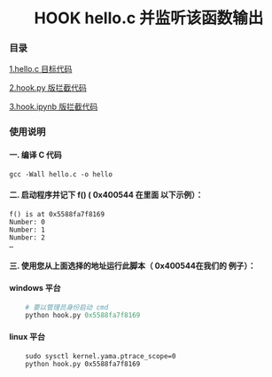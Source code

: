 <div align="center"><h1>HOOK hello.c 并监听该函数输出</h1></div>



### 目录

[1.hello.c 目标代码](./hello.c)

[2.hook.py 版拦截代码](./hook.py)

[3.hook.ipynb 版拦截代码](./hook.ipynb)


### 使用说明

#### 一. 编译 C 代码
```
gcc -Wall hello.c -o hello  
```
#### 二. 启动程序并记下 f() ( 0x400544 在里面 以下示例）： 
```
f() is at 0x5588fa7f8169
Number: 0
Number: 1
Number: 2
…
```
#### 三. 使用您从上面选择的地址运行此脚本（ 0x400544在我们的 例子）：
#### windows 平台
``` python
    # 要以管理员身份启动 cmd
    python hook.py 0x5588fa7f8169
```
#### linux 平台
```
    sudo sysctl kernel.yama.ptrace_scope=0
    python hook.py 0x5588fa7f8169
```